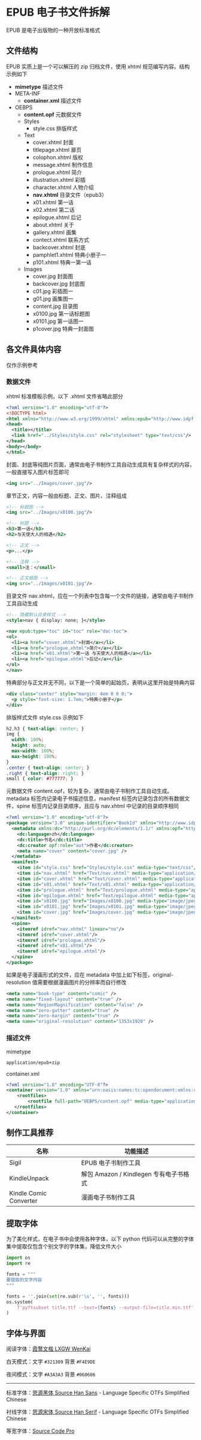 # EPUB 电子书文件拆解

EPUB 是电子出版物的一种开放标准格式

## 文件结构

EPUB 实质上是一个可以解压的 zip 归档文件，使用 xhtml 规范编写内容。结构示例如下

- **mimetype** 描述文件
- META-INF
  - **container.xml** 描述文件
- OEBPS
  - **content.opf** 元数据文件
  - Styles
    - style.css 排版样式
  - Text
    - cover.xhtml 封面
    - titlepage.xhtml 扉页
    - colophon.xhtml 版权
    - message.xhtml 制作信息
    - prologue.xhtml 简介
    - illustration.xhtml 彩插
    - character.xhtml 人物介绍
    - **nav.xhtml** 目录文件（epub3）
    - x01.xhtml 第一话
    - x02.xhtml 第二话
    - epilogue.xhtml 后记
    - about.xhtml 关于
    - gallery.xhtml 画集
    - contect.xhtml 联系方式
    - backcover.xhtml 封底
    - pamphlet1.xhtml 特典小册子一
    - p101.xhtml 特典一第一话
  - Images
    - cover.jpg 封面图
    - backcover.jpg 封底图
    - c01.jpg 彩插图一
    - g01.jpg 画集图一
    - content.jpg 目录图
    - x0100.jpg 第一话标题图
    - x0101.jpg 第一话图一
    - p1cover.jpg 特典一封面图

## 各文件具体内容

仅作示例参考

### 数据文件

xhtml 标准模板示例，以下 .xhtml 文件省略此部分

```xml
<?xml version="1.0" encoding="utf-8"?>
<!DOCTYPE html>
<html xmlns="http://www.w3.org/1999/xhtml" xmlns:epub="http://www.idpf.org/2007/ops">
<head>
  <title></title>
  <link href="../Styles/style.css" rel="stylesheet" type="text/css"/>
</head>
<body></body>
</html>
```

封面、封底等纯图片页面，通常由电子书制作工具自动生成具有复杂样式的内容，一般直接写入图片标签即可

```xml
<img src="../Images/cover.jpg"/>
```

章节正文，内容一般由标题、正文、图片、注释组成

```xml
<!-- 标题图 -->
<img src="../Images/x0100.jpg"/>

<!-- 标题 -->
<h3>第一话</h3>
<h2>与天使大人的相遇</h2>

<!-- 正文 -->
<p>...</p>

<!-- 注释 -->
<small>注：</small>

<!-- 正文插图 -->
<img src="../Images/x0101.jpg"/>
```

目录文件 nav.xhtml，应在一个列表中包含每一个文件的链接，通常由电子书制作工具自动生成

```xml
<!-- 隐藏默认目录样式 -->
<style>nav { display: none; }</style>

<nav epub:type="toc" id="toc" role="doc-toc">
<ol>
  <li><a href="cover.xhtml">封面</a></li>
  <li><a href="prologue.xhtml">简介</a></li>
  <li><a href="x01.xhtml">第一话 与天使大人的相遇</a></li>
  <li><a href="epilogue.xhtml">后记</a></li>
</ol>
</nav>
```

特典部分与正文并无不同，以下是一个简单的起始页，表明从这里开始是特典内容

```xml
<div class="center" style="margin: 4em 0 0 0;">
  <p style="font-size: 1.7em;">特典小册子</p>
</div>
```

排版样式文件 style.css 示例如下

```css
h2,h3 { text-align: center; }
img {
  width: 100%;
  height: auto;
  max-width: 100%;
  max-height: 100%;
}
.center { text-align: center; }
.right { text-align: right; }
small { color: #777777; }
```

元数据文件 content.opf，较为复杂，通常由电子书制作工具自动生成。metadata 标签内记录电子书描述信息，manifest 标签内记录包含的所有数据文件，spine 标签内记录目录顺序，且应与 nav.xhtml 中记录的目录顺序相同

```xml
<?xml version="1.0" encoding="utf-8"?>
<package version="3.0" unique-identifier="BookId" xmlns="http://www.idpf.org/2007/opf">
  <metadata xmlns:dc="http://purl.org/dc/elements/1.1/" xmlns:opf="http://www.idpf.org/2007/opf">
    <dc:language>zh</dc:language>
    <dc:title>书名</dc:title>
    <dc:creator opf:role="aut">作者</dc:creator>
    <meta name="cover" content="cover.jpg" />
  </metadata>
  <manifest>
    <item id="style.css" href="Styles/style.css" media-type="text/css"/>
    <item id="nav.xhtml" href="Text/nav.xhtml" media-type="application/xhtml+xml" properties="nav"/>
    <item id="cover.xhtml" href="Text/cover.xhtml" media-type="application/xhtml+xml" properties="svg"/>
    <item id="x01.xhtml" href="Text/x01.xhtml" media-type="application/xhtml+xml"/>
    <item id="prologue.xhtml" href="Text/prologue.xhtml" media-type="application/xhtml+xml"/>
    <item id="epilogue.xhtml" href="Text/epilogue.xhtml" media-type="application/xhtml+xml"/>
    <item id="x0100.jpg" href="Images/x0100.jpg" media-type="image/jpeg"/>
    <item id="x0101.jpg" href="Images/x0101.jpg" media-type="image/jpeg"/>
    <item id="cover.jpg" href="Images/cover.jpg" media-type="image/jpeg" properties="cover-image"/>
  </manifest>
  <spine>
    <itemref idref="nav.xhtml" linear="no"/>
    <itemref idref="cover.xhtml"/>
    <itemref idref="prologue.xhtml"/>
    <itemref idref="x01.xhtml"/>
    <itemref idref="epilogue.xhtml"/>
  </spine>
</package>
```

如果是电子漫画形式的文件，应在 metadata 中加上如下标签，original-resolution 值需要根据漫画图片的分辨率而自行修改

```xml
<meta name="book-type" content="comic" />
<meta name="fixed-layout" content="true" />
<meta name="RegionMagnification" content="false" />
<meta name="zero-gutter" content="true" />
<meta name="zero-margin" content="true" />
<meta name="original-resolution" content="1353x1920" />
```

### 描述文件

mimetype

```
application/epub+zip
```

container.xml

```xml
<?xml version="1.0" encoding="UTF-8"?>
<container version="1.0" xmlns="urn:oasis:names:tc:opendocument:xmlns:container">
    <rootfiles>
        <rootfile full-path="OEBPS/content.opf" media-type="application/oebps-package+xml"/>
   </rootfiles>
</container>
```

## 制作工具推荐

|名称|功能描述|
|-|-|
|Sigil|EPUB 电子书制作工具|
|KindleUnpack|解包 Amazon / Kindlegen 专有电子书格式|
|Kindle Comic Converter|漫画电子书制作工具|

## 提取字体

为了美化样式，在电子书中会使用各种字体，以下 python 代码可以从完整的字体集中提取仅包含个别文字的字体集，降低文件大小

```py
import os
import re

fonts = """
要提取的文字内容
"""

fonts = ''.join(set(re.sub(r'\s', '', fonts)))
os.system(
    f'pyftsubset title.ttf --text={fonts} --output-file=title.min.ttf'
)
```

## 字体与界面

阅读字体：[霞鹜文楷 LXGW WenKai](https://github.com/lxgw/LxgwWenKai)

白天模式：文字 `#321309` 背景 `#F4E9DE`

夜间模式：文字 `#A3A3A3` 背景 `#060606`

---

标准字体：[思源黑体 Source Han Sans](https://github.com/adobe-fonts/source-han-sans) - Language Specific OTFs Simplified Chinese

衬线字体：[思源宋体 Source Han Serif](https://github.com/adobe-fonts/source-han-serif) - Language Specific OTFs Simplified Chinese

等宽字体：[Source Code Pro](https://github.com/adobe-fonts/source-code-pro)
